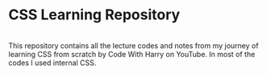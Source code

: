 # CSS Learning Repository
<br>
This repository contains all the lecture codes and notes from my journey of learning CSS from scratch by Code With Harry on YouTube. In most of the codes I used internal CSS.
